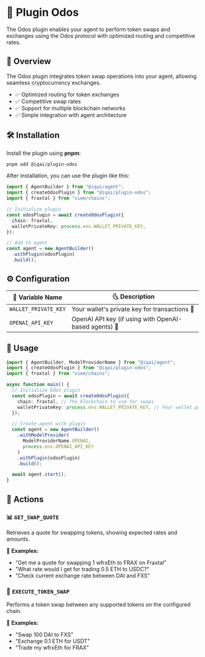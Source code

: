 # 🔄 Plugin Odos

The Odos plugin enables your agent to perform token swaps and exchanges using the Odos protocol with optimized routing and competitive rates.

## 📌 Overview

The Odos plugin integrates token swap operations into your agent, allowing seamless cryptocurrency exchanges.

- ✅ Optimized routing for token exchanges
- ✅ Competitive swap rates
- ✅ Support for multiple blockchain networks
- ✅ Simple integration with agent architecture

## 🛠 Installation

Install the plugin using **pnpm**:

```bash
pnpm add @iqai/plugin-odos
```

After installation, you can use the plugin like this:

```typescript
import { AgentBuilder } from "@iqai/agent";
import { createOdosPlugin } from "@iqai/plugin-odos";
import { fraxtal } from "viem/chains";

// Initialize plugin
const odosPlugin = await createOdosPlugin({
  chain: fraxtal,
  walletPrivateKey: process.env.WALLET_PRIVATE_KEY,
});

// Add to agent
const agent = new AgentBuilder()
  .withPlugin(odosPlugin)
  .build();
```

## ⚙ Configuration

| 🔧 Variable Name     | 🌜 Description                                          |
|---------------------|--------------------------------------------------------|
| `WALLET_PRIVATE_KEY` | Your wallet's private key for transactions 🔑          |
| `OPENAI_API_KEY`    | OpenAI API key (if using with OpenAI-based agents) 🤖 |

## 🚀 Usage

```typescript
import { AgentBuilder, ModelProviderName } from "@iqai/agent";
import { createOdosPlugin } from "@iqai/plugin-odos";
import { fraxtal } from "viem/chains";

async function main() {
  // Initialize Odos plugin
  const odosPlugin = await createOdosPlugin({
    chain: fraxtal, // The blockchain to use for swaps
    walletPrivateKey: process.env.WALLET_PRIVATE_KEY, // Your wallet private key
  });

  // Create agent with plugin
  const agent = new AgentBuilder()
    .withModelProvider(
      ModelProviderName.OPENAI,
      process.env.OPENAI_API_KEY
    )
    .withPlugin(odosPlugin)
    .build();

  await agent.start();
}
```

## 🎯 Actions

### 📊 `GET_SWAP_QUOTE`

Retrieves a quote for swapping tokens, showing expected rates and amounts.

💬 **Examples:**
- "Get me a quote for swapping 1 wfrxEth to FRAX on Fraxtal"
- "What rate would I get for trading 0.5 ETH to USDC?"
- "Check current exchange rate between DAI and FXS"

### 💱 `EXECUTE_TOKEN_SWAP`

Performs a token swap between any supported tokens on the configured chain.

💬 **Examples:**
- "Swap 100 DAI to FXS"
- "Exchange 0.1 ETH for USDT"
- "Trade my wfrxEth for FRAX"

